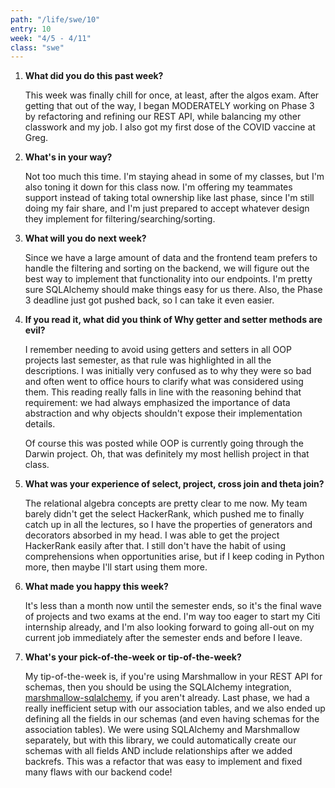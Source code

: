 ```yaml
---
path: "/life/swe/10"
entry: 10
week: "4/5 - 4/11"
class: "swe"
---
```


1. **What did you do this past week?**

    This week was finally chill for once, at least, after the algos exam. After getting that out of the way, I began MODERATELY working on Phase 3 by refactoring and refining our REST API, while balancing my other classwork and my job. I also got my first dose of the COVID vaccine at Greg.

2. **What's in your way?**

    Not too much this time. I'm staying ahead in some of my classes, but I'm also toning it down for this class now. I'm offering my teammates support instead of taking total ownership like last phase, since I'm still doing my fair share, and I'm just prepared to accept whatever design they implement for filtering/searching/sorting.

3. **What will you do next week?**

    Since we have a large amount of data and the frontend team prefers to handle the filtering and sorting on the backend, we will figure out the best way to implement that functionality into our endpoints. I'm pretty sure SQLAlchemy should make things easy for us there. Also, the Phase 3 deadline just got pushed back, so I can take it even easier.

4. **If you read it, what did you think of Why getter and setter methods are evil?**

    I remember needing to avoid using getters and setters in all OOP projects last semester, as that rule was highlighted in all the descriptions. I was initially very confused as to why they were so bad and often went to office hours to clarify what was considered using them. This reading really falls in line with the reasoning behind that requirement: we had always emphasized the importance of data abstraction and why objects shouldn't expose their implementation details.

    Of course this was posted while OOP is currently going through the Darwin project. Oh, that was definitely my most hellish project in that class.

5. **What was your experience of select, project, cross join and theta join?**

    The relational algebra concepts are pretty clear to me now. My team barely didn't get the select HackerRank, which pushed me to finally catch up in all the lectures, so I have the properties of generators and decorators absorbed in my head. I was able to get the project HackerRank easily after that. I still don't have the habit of using comprehensions when opportunities arise, but if I keep coding in Python more, then maybe I'll start using them more.

6. **What made you happy this week?**

    It's less than a month now until the semester ends, so it's the final wave of projects and two exams at the end. I'm way too eager to start my Citi internship already, and I'm also looking forward to going all-out on my current job immediately after the semester ends and before I leave.

7. **What's your pick-of-the-week or tip-of-the-week?**

    My tip-of-the-week is, if you're using Marshmallow in your REST API for schemas, then you should be using the SQLAlchemy integration, [marshmallow-sqlalchemy](https://marshmallow-sqlalchemy.readthedocs.io/en/latest/), if you aren't already. Last phase, we had a really inefficient setup with our association tables, and we also ended up defining all the fields in our schemas (and even having schemas for the association tables). We were using SQLAlchemy and Marshmallow separately, but with this library, we could automatically create our schemas with all fields AND include relationships after we added backrefs. This was a refactor that was easy to implement and fixed many flaws with our backend code!
